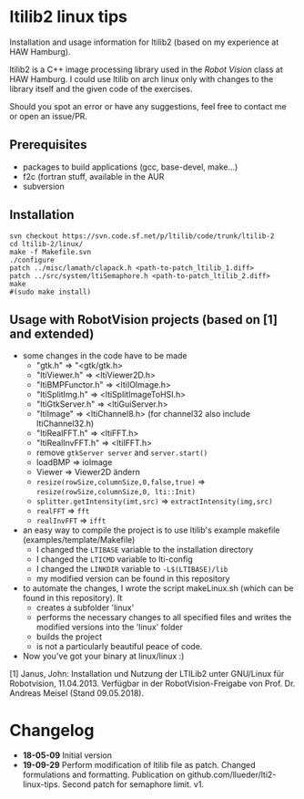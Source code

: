 # ltilib2 linux tips
Installation and usage information for ltilib2 (based on my experience at HAW Hamburg).

ltilib2 is a C++ image processing library used in the *Robot Vision* class at HAW Hamburg.
I could use ltilib on arch linux only with changes to the library itself and the given code of the exercises.

Should you spot an error or have any suggestions, feel free to contact me or open an issue/PR.

## Prerequisites
* packages to build applications (gcc, base-devel, make...)
* f2c (fortran stuff, available in the AUR
* subversion

## Installation
```
svn checkout https://svn.code.sf.net/p/ltilib/code/trunk/ltilib-2
cd ltilib-2/linux/
make -f Makefile.svn
./configure
patch ../misc/lamath/clapack.h <path-to-patch_ltilib_1.diff>
patch ../src/system/ltiSemaphore.h <path-to-patch_ltilib_2.diff>
make
#(sudo make install)
```

## Usage with RobotVision projects (based on [1] and extended)
* some changes in the code have to be made
  * "gtk.h" => "<gtk/gtk.h>
  * "ltiViewer.h" => <ltiViewer2D.h> 
  * "ltiBMPFunctor.h" => <ltiIOImage.h> 
  * "ltiSplitImg.h" => <ltiSplitImageToHSI.h> 
  * "ltiGtkServer.h" => <ltiGuiServer.h> 
  * "ltiImage" => <ltiChannel8.h> (for channel32 also include ltiChannel32.h)
  * "ltiRealFFT.h" => <ltiFFT.h>
  * "ltiRealInvFFT.h" => <ltiIFFT.h>
  * remove `gtkServer server` and `server.start()`
  * loadBMP => ioImage
  * Viewer => Viewer2D ändern
  * `resize(rowSize,columnSize,0,false,true)` => `resize(rowSize,columnSize,0, lti::Init)`
  * `splitter.getIntensity(imt,src)` => `extractIntensity(img,src)`
  * `realFFT` => `fft`
  * `realInvFFT` => `ifft`
* an easy way to compile the project is to use ltilib's example makefile (examples/template/Makefile)
  * I changed the `LTIBASE` variable to the installation directory
  * I changed the `LTICMD` variable to lti-config
  * I changed the `LINKDIR` variable to `-L$(LTIBASE)/lib`
  * my modified version can be found in this repository
* to automate the changes, I wrote the script makeLinux.sh (which can be found in this repository). It
  * creates a subfolder 'linux'
  * performs the necessary changes to all specified files and writes the modified versions into the 'linux' folder
  * builds the project
  * is not a particularly beautiful peace of code.
* Now you've got your binary at linux/linux :)


[1] Janus, John: Installation und Nutzung der LTILib2 unter GNU/Linux für Robotvision, 11.04.2013. Verfügbar in der RobotVision-Freigabe von Prof. Dr. Andreas Meisel (Stand 09.05.2018).

# Changelog
 * **18-05-09** Initial version
 * **19-09-29** Perform modification of ltilib file as patch. Changed formulations and formatting. Publication on github.com/llueder/lti2-linux-tips. Second patch for semaphore limit. v1.
